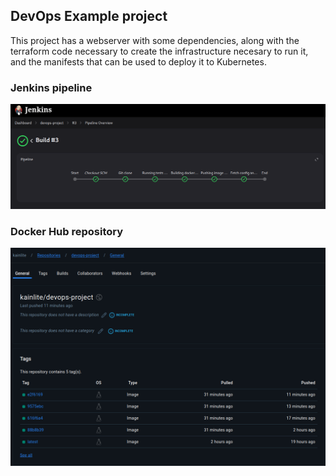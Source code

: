 ## DevOps Example project

This project has a webserver with some dependencies, along with the terraform code necessary to create the
infrastructure necesary to run it, and the manifests that can be used to deploy it to Kubernetes.

### Jenkins pipeline
![jenkins](./assets/jenkins.png)

### Docker Hub repository
![dockerhub](./assets/dockerhub.png)
